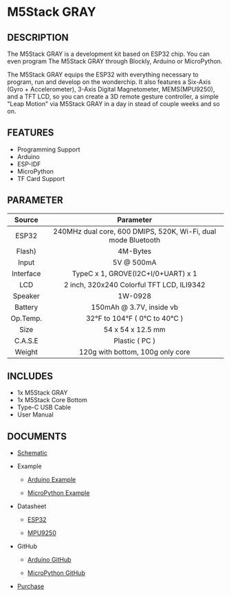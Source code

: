# M5Stack GRAY

## DESCRIPTION

The M5Stack GRAY is a development kit based on ESP32 chip. You can even
program The M5Stack GRAY through Blockly, Arduino or MicroPython.

The M5Stack GRAY equips the ESP32 with everything necessary to program,
run and develop on the wonderchip. It also features a Six-Axis (Gyro +
Accelerometer), 3-Axis Digital Magnetometer, MEMS(MPU9250), and a TFT
LCD, so you can create a 3D remote gesture controller, a simple "Leap
Motion" via M5Stack GRAY in a day in stead of couple weeks and so on.

## FEATURES

-  Programming Support
-  Arduino
-  ESP-IDF
-  MicroPython
-  TF Card Support

## PARAMETER

| Source        | Parameter      |
| :----------:  |:------------: |
| ESP32         | 240MHz dual core, 600 DMIPS, 520K, Wi-Fi, dual mode Bluetooth         |
| Flash)          | 4M-Bytes            |
| Input          | 5V @ 500mA            |
| Interface          | TypeC x 1, GROVE(I2C+I/0+UART) x 1            |
| LCD          | 2 inch, 320x240 Colorful TFT LCD, ILI9342            |
| Speaker          | 1W-0928            |
| Battery          | 150mAh @ 3.7V, inside  vb            |
| Op.Temp.          | 32°F to 104°F ( 0°C to 40°C )            |
| Size          | 54 x 54 x 12.5 mm            |
| C.A.S.E          | Plastic ( PC )            |
| Weight          | 120g with bottom, 100g only core            |

## INCLUDES

-  1x M5Stack GRAY
-  1x M5Stack Core Bottom
-  Type-C USB Cable
-  User Manual

## DOCUMENTS

-  [Schematic](https://github.com/m5stack/M5-3D_and_PCB/blob/master/M5_Core_SCH(20171206).pdf)

-  Example

   - [Arduino Example](https://github.com/m5stack/M5Stack/tree/master/examples)

   - [MicroPython Example](https://github.com/m5stack/M5GO/tree/master/examples)

-  Datasheet

   - [ESP32](https://www.espressif.com/sites/default/files/documentation/esp32_datasheet_cn.pdf)

   - [MPU9250](https://www.invensense.com/wp-content/uploads/2015/02/PS-MPU-9250A-01-v1.1.pdf)


-  GitHub

   - [Arduino GitHub](https://github.com/m5stack/M5Stack)

   - [MicroPython GitHub](https://github.com/m5stack/M5GO)

- [Purchase](https://www.aliexpress.com/store/product/M5Stack-Official-In-Stock-ESP32-Mpu9250-9Axies-Motion-Sensor-Core-Development-Kit-Extensible-IoT-Development-Board/3226069_32836393710.html?spm=2114.12010615.8148356.12.25e96be7zRik8r.html)
